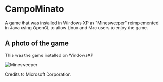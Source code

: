 # CampoMinato
A game that was installed in Windows XP as "Minesweeper" reimplemented in Java using OpenGL to allow Linux and Mac users to enjoy the game.
## A photo of the game
This was the game installed on WindowsXP

![Minesweeper](https://minesweeper.online/img/homepage/intermediate.png)

Credits to Microsoft Corporation.

